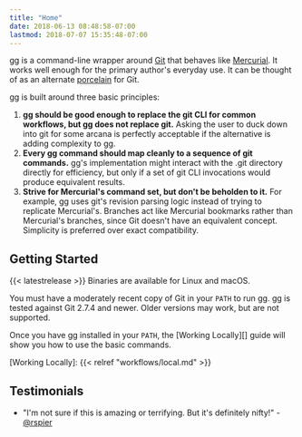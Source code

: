 ```yaml
---
title: "Home"
date: 2018-06-13 08:48:58-07:00
lastmod: 2018-07-07 15:35:48-07:00
---
```


gg is a command-line wrapper around [Git][] that behaves like [Mercurial][]. It
works well enough for the primary author's everyday use. It can be thought of as
an alternate [porcelain][] for Git.

gg is built around three basic principles:

1.  **gg should be good enough to replace the git CLI for common workflows, but
    gg does not replace git.** Asking the user to duck down into git for some
    arcana is perfectly acceptable if the alternative is adding complexity to
    gg.
2.  **Every gg command should map cleanly to a sequence of git commands.** gg's
    implementation might interact with the .git directory directly for
    efficiency, but only if a set of git CLI invocations would produce
    equivalent results.
3.  **Strive for Mercurial's command set, but don't be beholden to it.** For
    example, gg uses git's revision parsing logic instead of trying to replicate
    Mercurial's.  Branches act like Mercurial bookmarks rather than Mercurial's
    branches, since Git doesn't have an equivalent concept.  Simplicity is
    preferred over exact compatibility.

[Git]: https://git-scm.com/
[Mercurial]: https://www.mercurial-scm.org/
[porcelain]: https://git-scm.com/book/en/v2/Git-Internals-Plumbing-and-Porcelain

## Getting Started

{{< latestrelease >}} Binaries are available for Linux and macOS.

You must have a moderately recent copy of Git in your `PATH` to run gg. gg is
tested against Git 2.7.4 and newer. Older versions may work, but are not
supported.

Once you have gg installed in your `PATH`, the [Working Locally][] guide will
show you how to use the basic commands.

[Working Locally]: {{< relref "workflows/local.md" >}}

## Testimonials

-   "I'm not sure if this is amazing or terrifying.  But it's definitely nifty!" -[@rspier][]

[@rspier]: https://github.com/rspier
